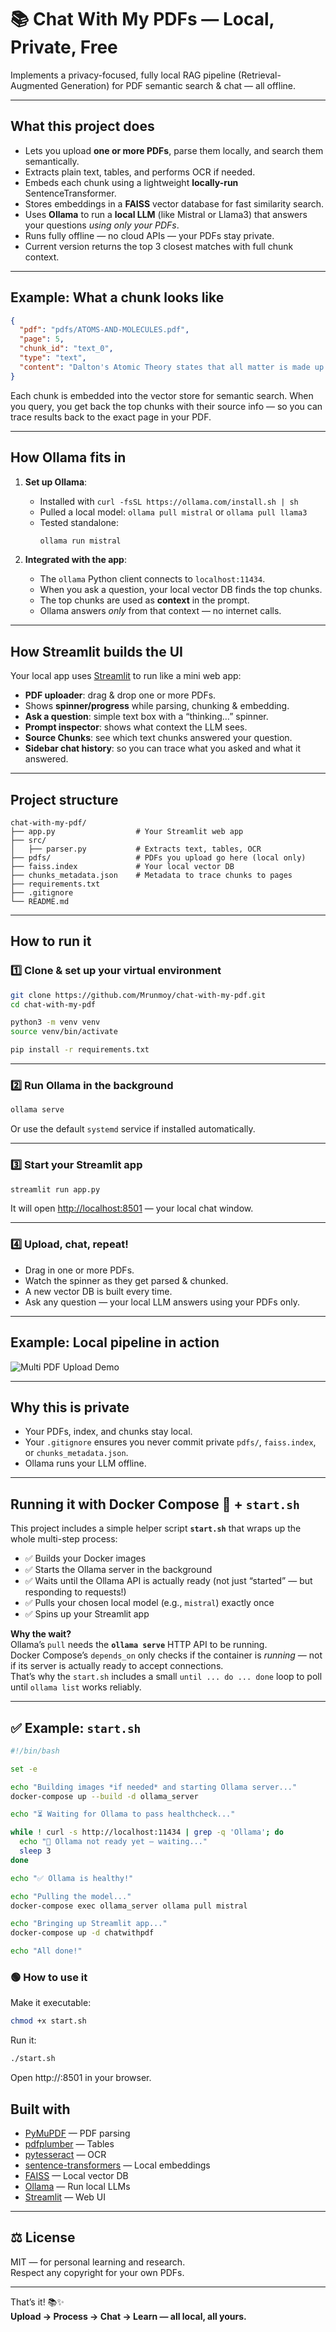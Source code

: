 # 📚 Chat With My PDFs — Local, Private, Free

Implements a privacy-focused, fully local RAG pipeline (Retrieval-Augmented Generation) for PDF semantic search & chat — all offline.

---

## What this project does

- Lets you upload **one or more PDFs**, parse them locally, and search them semantically.
- Extracts plain text, tables, and performs OCR if needed.
- Embeds each chunk using a lightweight **locally-run** SentenceTransformer.
- Stores embeddings in a **FAISS** vector database for fast similarity search.
- Uses **Ollama** to run a **local LLM** (like Mistral or Llama3) that answers your questions *using only your PDFs*.
- Runs fully offline — no cloud APIs — your PDFs stay private.
- Current version returns the top 3 closest matches with full chunk context.

---

## Example: What a chunk looks like

```json
{
  "pdf": "pdfs/ATOMS-AND-MOLECULES.pdf",
  "page": 5,
  "chunk_id": "text_0",
  "type": "text",
  "content": "Dalton's Atomic Theory states that all matter is made up of indivisible atoms..."
}
```

Each chunk is embedded into the vector store for semantic search.
When you query, you get back the top chunks with their source info — so you can trace results back to the exact page in your PDF.

---

## How Ollama fits in

1. **Set up Ollama**:  
   - Installed with `curl -fsSL https://ollama.com/install.sh | sh`  
   - Pulled a local model: `ollama pull mistral` or `ollama pull llama3`  
   - Tested standalone:  
     ```bash
     ollama run mistral
     ```

2. **Integrated with the app**:  
   - The `ollama` Python client connects to `localhost:11434`.
   - When you ask a question, your local vector DB finds the top chunks.
   - The top chunks are used as **context** in the prompt.
   - Ollama answers *only* from that context — no internet calls.

---

## How Streamlit builds the UI

Your local app uses [Streamlit](https://streamlit.io/) to run like a mini web app:
- **PDF uploader**: drag & drop one or more PDFs.
- Shows **spinner/progress** while parsing, chunking & embedding.
- **Ask a question**: simple text box with a “thinking…” spinner.
- **Prompt inspector**: shows what context the LLM sees.
- **Source Chunks**: see which text chunks answered your question.
- **Sidebar chat history**: so you can trace what you asked and what it answered.

---

## Project structure

```
chat-with-my-pdf/
├── app.py                  # Your Streamlit web app
├── src/
│   ├── parser.py           # Extracts text, tables, OCR
├── pdfs/                   # PDFs you upload go here (local only)
├── faiss.index             # Your local vector DB
├── chunks_metadata.json    # Metadata to trace chunks to pages
├── requirements.txt
├── .gitignore
└── README.md
```

---

## How to run it

### 1️⃣ Clone & set up your virtual environment

```bash
git clone https://github.com/Mrunmoy/chat-with-my-pdf.git
cd chat-with-my-pdf

python3 -m venv venv
source venv/bin/activate

pip install -r requirements.txt
```

---

### 2️⃣ Run Ollama in the background

```bash
ollama serve
```
Or use the default `systemd` service if installed automatically.

---

### 3️⃣ Start your Streamlit app

```bash
streamlit run app.py
```

It will open [http://localhost:8501](http://localhost:8501) — your local chat window.

---

### 4️⃣ Upload, chat, repeat!

- Drag in one or more PDFs.
- Watch the spinner as they get parsed & chunked.
- A new vector DB is built every time.
- Ask any question — your local LLM answers using your PDFs only.

---

## Example: Local pipeline in action

![Multi PDF Upload Demo](docs/screenshot.png)

---

## Why this is private

- Your PDFs, index, and chunks stay local.
- Your `.gitignore` ensures you never commit private `pdfs/`, `faiss.index`, or `chunks_metadata.json`.
- Ollama runs your LLM offline.

---

## Running it with Docker Compose 🐳 + `start.sh`

This project includes a simple helper script **`start.sh`** that wraps up the whole multi-step process:
- ✅ Builds your Docker images
- ✅ Starts the Ollama server in the background
- ✅ Waits until the Ollama API is actually ready (not just “started” — but responding to requests!)
- ✅ Pulls your chosen local model (e.g., `mistral`) exactly once
- ✅ Spins up your Streamlit app

**Why the wait?**  
Ollama’s `pull` needs the **`ollama serve`** HTTP API to be running.  
Docker Compose’s `depends_on` only checks if the container is *running* — not if its server is actually ready to accept connections.  
That’s why the `start.sh` includes a small `until ... do ... done` loop to poll until `ollama list` works reliably.

---

## ✅ Example: `start.sh`

```bash
#!/bin/bash

set -e

echo "Building images *if needed* and starting Ollama server..."
docker-compose up --build -d ollama_server

echo "⏳ Waiting for Ollama to pass healthcheck..."

while ! curl -s http://localhost:11434 | grep -q 'Ollama'; do
  echo "🔄 Ollama not ready yet — waiting..."
  sleep 3
done

echo "✅ Ollama is healthy!"

echo "Pulling the model..."
docker-compose exec ollama_server ollama pull mistral

echo "Bringing up Streamlit app..."
docker-compose up -d chatwithpdf

echo "All done!"

```

### 🟢 How to use it

Make it executable:
```bash
chmod +x start.sh
```

Run it:
```bash
./start.sh

```

Open http://<your-ip>:8501 in your browser.


## Built with

- [PyMuPDF](https://pymupdf.readthedocs.io/) — PDF parsing
- [pdfplumber](https://github.com/jsvine/pdfplumber) — Tables
- [pytesseract](https://github.com/madmaze/pytesseract) — OCR
- [sentence-transformers](https://www.sbert.net/) — Local embeddings
- [FAISS](https://github.com/facebookresearch/faiss) — Local vector DB
- [Ollama](https://ollama.com) — Run local LLMs
- [Streamlit](https://streamlit.io/) — Web UI

---


## ⚖️ License
MIT — for personal learning and research.  
Respect any copyright for your own PDFs.

---

That’s it! 📚✨  
**Upload → Process → Chat → Learn — all local, all yours.**

